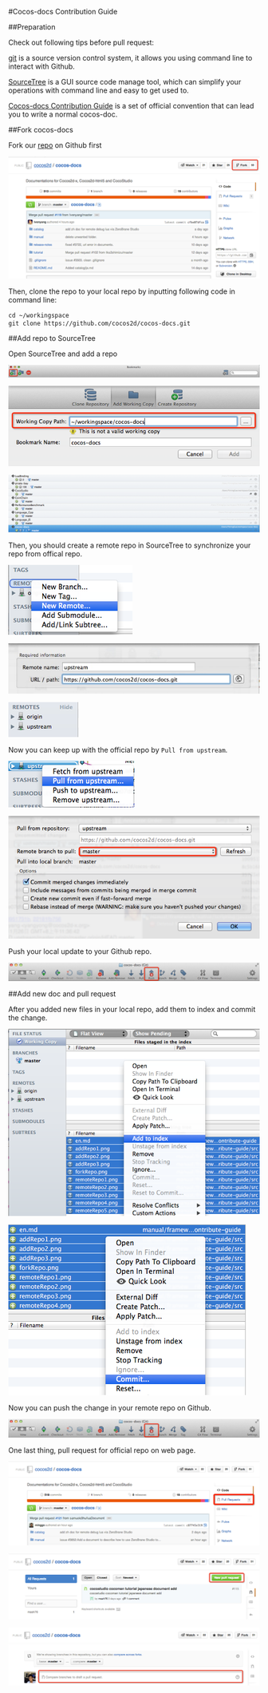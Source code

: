 #Cocos-docs Contribution Guide

##Preparation

Check out following tips before pull request:

[git](http://git-scm.com/) is a source version control system, it allows you using command line to interact with Github.

[SourceTree](http://www.sourcetreeapp.com/) is a GUI source code manage tool, which can simplify your operations with command line and easy to get used to. 

[Cocos-docs Contribution Guide](cocos-docs/manual/framework/native/best-practice/cocos-docs-style/en.md) is a set of official convention that can lead you to write a normal cocos-doc.

##Fork cocos-docs

Fork our [repo](https://github.com/cocos2d/cocos-docs) on Github first

![forkRepo](src/forkRepo.png)

Then, clone the repo to your local repo by inputting following code in command line:

```
cd ~/workingspace
git clone https://github.com/cocos2d/cocos-docs.git
```

##Add repo to SourceTree

Open SourceTree and add a repo

![addRepo1](src/addRepo1.png)

![addRepo2](src/addRepo2.png)

![addRepo3](src/addRepo3.png)

Then, you should create a remote repo in SourceTree to synchronize your repo from offical repo.

![remoteRepo1](src/remoteRepo1.png)

![remoteRepo2](src/remoteRepo2.png)

![remoteRepo3](src/remoteRepo3.png)

Now you can keep up with the official repo by `Pull from upstream`.

![remoteRepo4](src/remoteRepo4.png)

![remoteRepo5](src/remoteRepo5.png)

Push your local update to your Github repo.

![pushRepo](src/pushRepo.png)


##Add new doc and pull request

After you added new files in your local repo, add them to index and commit the change.

![addFile1](src/addFile1.png)

![addFile2](src/addFile2.png)

Now you can push the change in your remote repo on Github. 

![pushRepo](src/pushRepo.png)

One last thing, pull request for official repo on web page.

![pullRequest1](src/pullRequest1.png)

![pullRequest2](src/pullRequest2.png)

![pullRequest3](src/pullRequest3.png)
